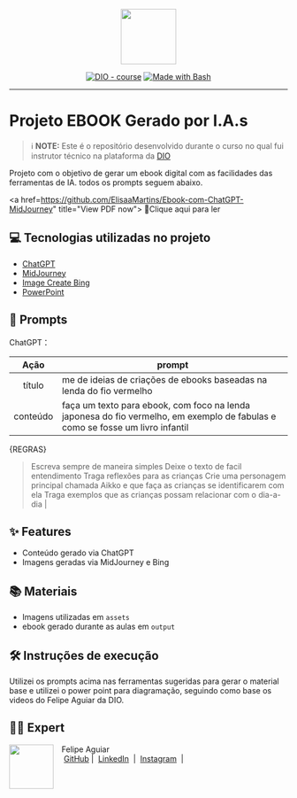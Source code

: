 <p align="center">
    <img width="100" src=".github/assets/banner.png">
</p>


<p align="center">
<a href="https://dio.me/"><img src="https://img.shields.io/badge/DIO-Course-28DA77?logo=youtube" alt="DIO - course"></a>
<a href="https://www.gnu.org/software/bash/" title="Go to Bash homepage"><img src="https://img.shields.io/badge/Prompt-Project-blue?logo=gnu-bash&amp;logoColor=white" alt="Made with Bash"></a></p>

-------

# Projeto EBOOK Gerado por I.A.s


 > ℹ️ **NOTE:** Este é o repositório desenvolvido durante o curso no qual fui instrutor técnico na plataforma da [DIO](https://dio.me)

Projeto com o objetivo de gerar um ebook digital com as facilidades das ferramentas de IA. todos os prompts
seguem abaixo.

<a href=https://github.com/ElisaaMartins/Ebook-com-ChatGPT-MidJourney" title="View PDF now"> 📕Clique aqui para ler</a>

## 💻 Tecnologias utilizadas no projeto

- [ChatGPT](https://chat.openai.com/) 
- [MidJourney](https://www.midjourney.com/app/)
- [Image Create Bing](https://www.microsoft.com/pt-br/edge/features/image-creator?form=MA13FJ&pl=launch)
- [PowerPoint](https://www.microsoft.com/en/microsoft-365/powerpoint)

## 🧠 Prompts


ChatGPT：

|   Ação   | prompt                                                                                                                                                                                                                                                                         |
| :------: | ------------------------------------------------------------------------------------------------------------------------------------------------------------------------------------------------------------------------------------------------------------------------------ |
|  título  | me de ideias de criações de ebooks baseadas na lenda do fio vermelho |
| conteúdo | faça um texto para ebook, com foco na lenda japonesa do fio vermelho, em exemplo de fabulas e como se fosse um livro infantil

{REGRAS}
>Escreva sempre de maneira simples
>Deixe o texto de facil entendimento
>Traga reflexões para as crianças
>Crie uma personagem principal chamada Aikko e que faça as crianças se identificarem com ela
> Traga exemplos que as crianças possam relacionar com o dia-a-dia |

## ✨ Features

- Conteúdo gerado via ChatGPT
- Imagens geradas via MidJourney e Bing

## 📚 Materiais

- Imagens utilizadas em `assets`
- ebook gerado durante as aulas em `output`

## 🛠️ Instruções de execução

Utilizei os prompts acima nas ferramentas sugeridas para gerar o material base e utilizei o power point para diagramação, seguindo como base os videos do Felipe Aguiar da DIO.

## 👨‍💻 Expert

<p>
    <img 
      align=left 
      margin=10 
      width=80 
      src="https://avatars.githubusercontent.com/u/37452836?v=4"
    />
    <p>&nbsp&nbsp&nbspFelipe Aguiar<br>
    &nbsp&nbsp&nbsp
    <a href="https://github.com/ElisaaMartins">
    GitHub</a>&nbsp;|&nbsp;
    <a href="https://www.linkedin.com/in/elisa-martins-/">LinkedIn</a>
&nbsp;|&nbsp;
    <a href="https://www.instagram.com/elisaap_oliveira/">
    Instagram</a>
&nbsp;|&nbsp;</p>
</p>
<br/><br/>
<p>

